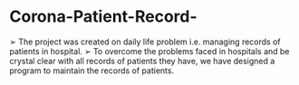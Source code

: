 # Corona-Patient-Record-
   ➢  The project was created on daily life problem i.e. managing records of patients in hospital.    ➢   To overcome the problems faced in hospitals and be crystal clear with all records of patients they have, we have designed a program to maintain the records of patients.                         
